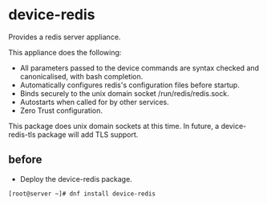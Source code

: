 # device-redis
Provides a redis server appliance.

This appliance does the following:

- All parameters passed to the device commands are syntax checked and canonicalised, with bash completion.
- Automatically configures redis's configuration files before startup.
- Binds securely to the unix domain socket /run/redis/redis.sock.
- Autostarts when called for by other services.
- Zero Trust configuration.

This package does unix domain sockets at this time. In future, a device-redis-tls package will add TLS support.

## before

- Deploy the device-redis package.

```
[root@server ~]# dnf install device-redis
```

